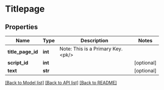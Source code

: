 # Titlepage

## Properties
Name | Type | Description | Notes
------------ | ------------- | ------------- | -------------
**title_page_id** | **int** | Note: This is a Primary Key.&lt;pk/&gt; | 
**script_id** | **int** |  | [optional] 
**text** | **str** |  | [optional] 

[[Back to Model list]](../README.md#documentation-for-models) [[Back to API list]](../README.md#documentation-for-api-endpoints) [[Back to README]](../README.md)

